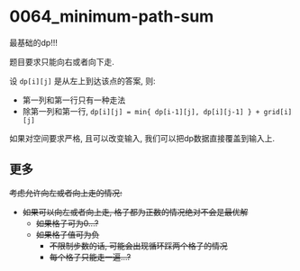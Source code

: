 # 0064_minimum-path-sum

最基础的dp!!!

题目要求只能向右或者向下走.

设 `dp[i][j]` 是从左上到达该点的答案, 则:

- 第一列和第一行只有一种走法
- 除第一列和第一行, `dp[i][j] = min{ dp[i-1][j], dp[i][j-1] } + grid[i][j]`

如果对空间要求严格, 且可以改变输入, 我们可以把dp数据直接覆盖到输入上.

## 更多

~~考虑允许向左或者向上走的情况:~~

- ~~如果可以向左或者向上走, 格子都为正数的情况绝对不会是最优解~~
  - ~~如果格子可为0...?~~
  - ~~如果格子值可为负~~
    - ~~不限制步数的话, 可能会出现循环踩两个格子的情况~~
    - ~~每个格子只能走一遍...?~~
